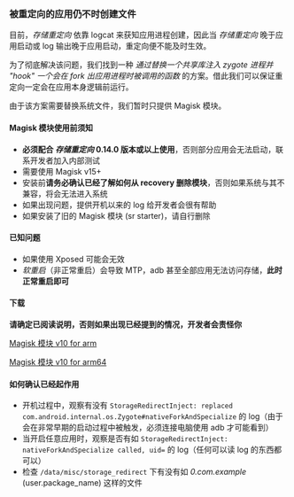 ### 被重定向的应用仍不时创建文件

目前，_存储重定向_ 依靠 logcat 来获知应用进程创建，因此当 _存储重定向_ 晚于应用启动或 log 输出晚于应用启动，重定向便不能及时生效。

为了彻底解决该问题，我们找到一种 _通过替换一个共享库注入 zygote 进程并 "hook" 一个会在 fork 出应用进程时被调用的函数_ 的方案。借此我们可以保证重定向一定会在应用本身逻辑前运行。

由于该方案需要替换系统文件，我们暂时只提供 Magisk 模块。

#### Magisk 模块使用前须知

* **必须配合 _存储重定向_ 0.14.0 版本或以上使用**，否则部分应用会无法启动，联系开发者加入内部测试
* 需要使用 Magisk v15+
* 安装前**请务必确认已经了解如何从 recovery 删除模块**，否则如果系统与其不兼容，将会无法进入系统
* 如果出现问题，提供开机以来的 log 给开发者会很有帮助
* 如果安装了旧的 Magisk 模块 (sr starter)，请自行删除

#### 已知问题

* 如果使用 Xposed 可能会无效
* _软重启_（非正常重启）会导致 MTP，adb 甚至全部应用无法访问存储，**此时正常重启即可**

#### 下载

**请确定已阅读说明，否则如果出现已经提到的情况，开发者会责怪你**

[Magisk 模块 v10 for arm](https://github.com/RikkaApps/StorageRedirect-assets/releases/download/assets/magisk-sr-native-inject-arm-v10.zip)

[Magisk 模块 v10 for arm64](https://github.com/RikkaApps/StorageRedirect-assets/releases/download/assets/magisk-sr-native-inject-arm64-v10.zip)

#### 如何确认已经起作用

* 开机过程中，观察有没有 `StorageRedirectInject: replaced com.android.internal.os.Zygote#nativeForkAndSpecialize` 的 log（由于会在非常早期的启动过程中被触发，必须连接电脑使用 adb 才可能看到）
* 当开启任意应用时，观察是否有如 `StorageRedirectInject: nativeForkAndSpecialize called, uid=` 的 log（任何可以读 log 的东西都可以）
* 检查 `/data/misc/storage_redirect` 下有没有如 _0.com.example_ (user.package_name) 这样的文件
